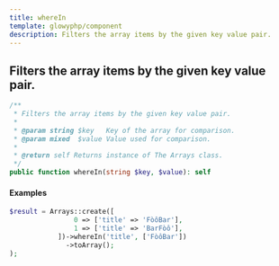 ```yaml
---
title: whereIn
template: glowyphp/component
description: Filters the array items by the given key value pair.
---
```


<h2 class="font-normal text-lg">
Filters the array items by the given key value pair.
</h2>

```php
/**
 * Filters the array items by the given key value pair.
 *
 * @param string $key   Key of the array for comparison.
 * @param mixed  $value Value used for comparison.
 *
 * @return self Returns instance of The Arrays class.
 */
public function whereIn(string $key, $value): self
```

#### Examples

```php
$result = Arrays::create([
                0 => ['title' => 'FòôBar'],
                1 => ['title' => 'BarFòô'],
            ])->whereIn('title', ['FòôBar'])
              ->toArray();
);
```
